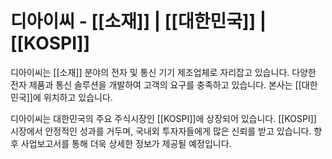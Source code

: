# 디아이씨 - [[소재]] | [[대한민국]] | [[KOSPI]]

디아이씨는 [[소재]] 분야의 전자 및 통신 기기 제조업체로 자리잡고 있습니다. 다양한 전자 제품과 통신 솔루션을 개발하여 고객의 요구를 충족하고 있습니다. 본사는 [[대한민국]]에 위치하고 있습니다.

디아이씨는 대한민국의 주요 주식시장인 [[KOSPI]]에 상장되어 있습니다. [[KOSPI]] 시장에서 안정적인 성과를 거두며, 국내외 투자자들에게 많은 신뢰를 받고 있습니다. 향후 사업보고서를 통해 더욱 상세한 정보가 제공될 예정입니다.

